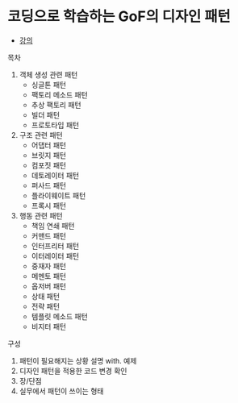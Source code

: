 # 코딩으로 학습하는 GoF의 디자인 패턴

* [강의](https://www.inflearn.com/course/%EB%94%94%EC%9E%90%EC%9D%B8-%ED%8C%A8%ED%84%B4/lecture/94184?tab=curriculum)



목차

1. 객체 생성 관련 패턴
   * 싱글톤 패턴
   * 팩토리 메소드 패턴
   * 추상 팩토리 패턴
   * 빌더 패턴
   * 프로토타입 패턴
2. 구조 관련 패턴
   * 어댑터 패턴
   * 브릿지 패턴
   * 컴포짓 패턴
   * 데토레이터 패턴
   * 퍼사드 패턴
   * 플라이웨이트 패턴
   * 프록시 패턴
3. 행동 관련 패턴
   * 책임 연쇄 패턴
   * 커맨드 패턴
   * 인터프리터 패턴
   * 이터레이터 패턴
   * 중재자 패턴
   * 메멘토 패턴
   * 옵저버 패턴
   * 상태 패턴
   * 전략 패턴
   * 템플릿 메소드 패턴
   * 비지터 패턴



구성

1. 패턴이 필요해지는 상황 설명 with. 예제
2. 디자인 패턴을 적용한 코드 변경 확인
3. 장/단점
4. 실무에서 패턴이 쓰이는 형태